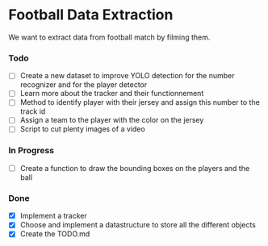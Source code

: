 # Football Data Extraction 

We want to extract data from football match by filming them.

### Todo

- [ ] Create a new dataset to improve YOLO detection for the number recognizer and for the player detector 
- [ ] Learn more about the tracker and their functionnement
- [ ] Method to identify player with their jersey and assign this number to the track id 
- [ ] Assign a team to the player with the color on the jersey 
- [ ] Script to cut plenty images of a video 

### In Progress

- [ ] Create a function to draw the bounding boxes on the players and the ball

### Done

-  [x] Implement a tracker 
-  [x] Choose and implement a datastructure to store all the different objects
-  [x] Create the TODO.md